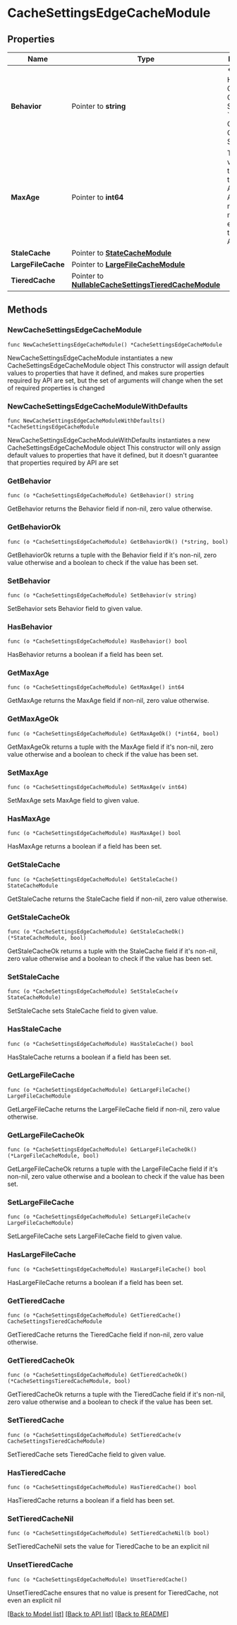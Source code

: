 # CacheSettingsEdgeCacheModule

## Properties

Name | Type | Description | Notes
------------ | ------------- | ------------- | -------------
**Behavior** | Pointer to **string** | * &#x60;honor&#x60; - Honor Origin Cache Settings * &#x60;override&#x60; - Override Cache Settings | [optional] 
**MaxAge** | Pointer to **int64** | To use a value lower than 60s, the Application Acceleration module must be enabled on the Edge Application. | [optional] 
**StaleCache** | Pointer to [**StateCacheModule**](StateCacheModule.md) |  | [optional] 
**LargeFileCache** | Pointer to [**LargeFileCacheModule**](LargeFileCacheModule.md) |  | [optional] 
**TieredCache** | Pointer to [**NullableCacheSettingsTieredCacheModule**](CacheSettingsTieredCacheModule.md) |  | [optional] 

## Methods

### NewCacheSettingsEdgeCacheModule

`func NewCacheSettingsEdgeCacheModule() *CacheSettingsEdgeCacheModule`

NewCacheSettingsEdgeCacheModule instantiates a new CacheSettingsEdgeCacheModule object
This constructor will assign default values to properties that have it defined,
and makes sure properties required by API are set, but the set of arguments
will change when the set of required properties is changed

### NewCacheSettingsEdgeCacheModuleWithDefaults

`func NewCacheSettingsEdgeCacheModuleWithDefaults() *CacheSettingsEdgeCacheModule`

NewCacheSettingsEdgeCacheModuleWithDefaults instantiates a new CacheSettingsEdgeCacheModule object
This constructor will only assign default values to properties that have it defined,
but it doesn't guarantee that properties required by API are set

### GetBehavior

`func (o *CacheSettingsEdgeCacheModule) GetBehavior() string`

GetBehavior returns the Behavior field if non-nil, zero value otherwise.

### GetBehaviorOk

`func (o *CacheSettingsEdgeCacheModule) GetBehaviorOk() (*string, bool)`

GetBehaviorOk returns a tuple with the Behavior field if it's non-nil, zero value otherwise
and a boolean to check if the value has been set.

### SetBehavior

`func (o *CacheSettingsEdgeCacheModule) SetBehavior(v string)`

SetBehavior sets Behavior field to given value.

### HasBehavior

`func (o *CacheSettingsEdgeCacheModule) HasBehavior() bool`

HasBehavior returns a boolean if a field has been set.

### GetMaxAge

`func (o *CacheSettingsEdgeCacheModule) GetMaxAge() int64`

GetMaxAge returns the MaxAge field if non-nil, zero value otherwise.

### GetMaxAgeOk

`func (o *CacheSettingsEdgeCacheModule) GetMaxAgeOk() (*int64, bool)`

GetMaxAgeOk returns a tuple with the MaxAge field if it's non-nil, zero value otherwise
and a boolean to check if the value has been set.

### SetMaxAge

`func (o *CacheSettingsEdgeCacheModule) SetMaxAge(v int64)`

SetMaxAge sets MaxAge field to given value.

### HasMaxAge

`func (o *CacheSettingsEdgeCacheModule) HasMaxAge() bool`

HasMaxAge returns a boolean if a field has been set.

### GetStaleCache

`func (o *CacheSettingsEdgeCacheModule) GetStaleCache() StateCacheModule`

GetStaleCache returns the StaleCache field if non-nil, zero value otherwise.

### GetStaleCacheOk

`func (o *CacheSettingsEdgeCacheModule) GetStaleCacheOk() (*StateCacheModule, bool)`

GetStaleCacheOk returns a tuple with the StaleCache field if it's non-nil, zero value otherwise
and a boolean to check if the value has been set.

### SetStaleCache

`func (o *CacheSettingsEdgeCacheModule) SetStaleCache(v StateCacheModule)`

SetStaleCache sets StaleCache field to given value.

### HasStaleCache

`func (o *CacheSettingsEdgeCacheModule) HasStaleCache() bool`

HasStaleCache returns a boolean if a field has been set.

### GetLargeFileCache

`func (o *CacheSettingsEdgeCacheModule) GetLargeFileCache() LargeFileCacheModule`

GetLargeFileCache returns the LargeFileCache field if non-nil, zero value otherwise.

### GetLargeFileCacheOk

`func (o *CacheSettingsEdgeCacheModule) GetLargeFileCacheOk() (*LargeFileCacheModule, bool)`

GetLargeFileCacheOk returns a tuple with the LargeFileCache field if it's non-nil, zero value otherwise
and a boolean to check if the value has been set.

### SetLargeFileCache

`func (o *CacheSettingsEdgeCacheModule) SetLargeFileCache(v LargeFileCacheModule)`

SetLargeFileCache sets LargeFileCache field to given value.

### HasLargeFileCache

`func (o *CacheSettingsEdgeCacheModule) HasLargeFileCache() bool`

HasLargeFileCache returns a boolean if a field has been set.

### GetTieredCache

`func (o *CacheSettingsEdgeCacheModule) GetTieredCache() CacheSettingsTieredCacheModule`

GetTieredCache returns the TieredCache field if non-nil, zero value otherwise.

### GetTieredCacheOk

`func (o *CacheSettingsEdgeCacheModule) GetTieredCacheOk() (*CacheSettingsTieredCacheModule, bool)`

GetTieredCacheOk returns a tuple with the TieredCache field if it's non-nil, zero value otherwise
and a boolean to check if the value has been set.

### SetTieredCache

`func (o *CacheSettingsEdgeCacheModule) SetTieredCache(v CacheSettingsTieredCacheModule)`

SetTieredCache sets TieredCache field to given value.

### HasTieredCache

`func (o *CacheSettingsEdgeCacheModule) HasTieredCache() bool`

HasTieredCache returns a boolean if a field has been set.

### SetTieredCacheNil

`func (o *CacheSettingsEdgeCacheModule) SetTieredCacheNil(b bool)`

 SetTieredCacheNil sets the value for TieredCache to be an explicit nil

### UnsetTieredCache
`func (o *CacheSettingsEdgeCacheModule) UnsetTieredCache()`

UnsetTieredCache ensures that no value is present for TieredCache, not even an explicit nil

[[Back to Model list]](../README.md#documentation-for-models) [[Back to API list]](../README.md#documentation-for-api-endpoints) [[Back to README]](../README.md)


